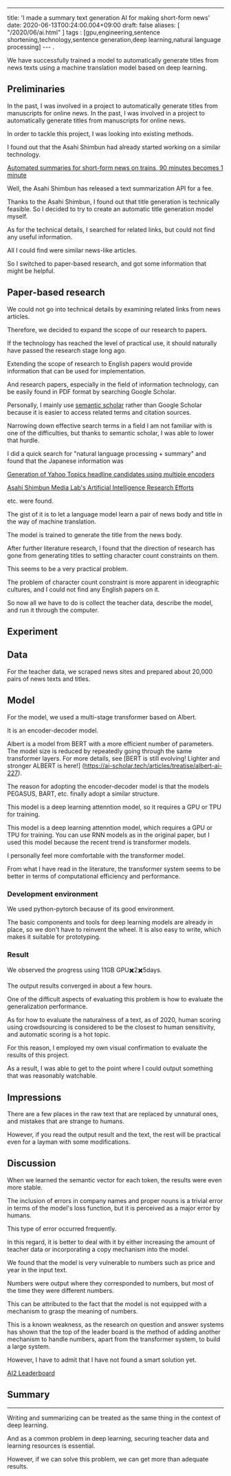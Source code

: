 ---
title: 'I made a summary text generation AI for making short-form news'
date: 2020-06-13T00:24:00.004+09:00
draft: false
aliases: [ "/2020/06/ai.html" ]
tags : [gpu,engineering,sentence shortening,technology,sentence generation,deep learning,natural language processing]
--- .


We have successfully trained a model to automatically generate titles from news texts using a machine translation model based on deep learning.

## Preliminaries

In the past, I was involved in a project to automatically generate titles from manuscripts for online news. In the past, I was involved in a project to automatically generate titles from manuscripts for online news.

In order to tackle this project, I was looking into existing methods.

I found out that the Asahi Shimbun had already started working on a similar technology.

[Automated summaries for short-form news on trains, 90 minutes becomes 1 minute](https://prtimes.jp/main/html/rd/p/000000809.000009214.html)

Well, the Asahi Shimbun has released a text summarization API for a fee.

Thanks to the Asahi Shimbun, I found out that title generation is technically feasible. So I decided to try to create an automatic title generation model myself.

As for the technical details, I searched for related links, but could not find any useful information.

All I could find were similar news-like articles.

So I switched to paper-based research, and got some information that might be helpful.

## Paper-based research

We could not go into technical details by examining related links from news articles.

Therefore, we decided to expand the scope of our research to papers.

If the technology has reached the level of practical use, it should naturally have passed the research stage long ago.

Extending the scope of research to English papers would provide information that can be used for implementation.

And research papers, especially in the field of information technology, can be easily found in PDF format by searching Google Scholar.

Personally, I mainly use [semantic scholar](https://www.semanticscholar.org/) rather than Google Scholar because it is easier to access related terms and citation sources.

Narrowing down effective search terms in a field I am not familiar with is one of the difficulties, but thanks to semantic scholar, I was able to lower that hurdle.

I did a quick search for "natural language processing + summary" and found that the Japanese information was

[Generation of Yahoo Topics headline candidates using multiple encoders](https://research-lab.yahoo.co.jp/nlp/20180326_kobayashi.html)

[Asahi Shimbun Media Lab's Artificial Intelligence Research Efforts](https://www.jstage.jst.go.jp/article/jkg/68/12/68_591/_pdf/-char/ja)

etc. were found.

The gist of it is to let a language model learn a pair of news body and title in the way of machine translation.

The model is trained to generate the title from the news body.

After further literature research, I found that the direction of research has gone from generating titles to setting character count constraints on them.

This seems to be a very practical problem.

The problem of character count constraint is more apparent in ideographic cultures, and I could not find any English papers on it.

So now all we have to do is collect the teacher data, describe the model, and run it through the computer.

## Experiment

## Data

For the teacher data, we scraped news sites and prepared about 20,000 pairs of news texts and titles.

## Model

For the model, we used a multi-stage transformer based on Albert.

It is an encoder-decoder model.

Albert is a model from BERT with a more efficient number of parameters. The model size is reduced by repeatedly going through the same transformer layers. For more details, see [BERT is still evolving! Lighter and stronger ALBERT is here!] (https://ai-scholar.tech/articles/treatise/albert-ai-227).

The reason for adopting the encoder-decoder model is that the models PEGASUS, BART, etc. finally adopt a similar structure.

This model is a deep learning attenntion model, so it requires a GPU or TPU for training.

This model is a deep learning attenntion model, which requires a GPU or TPU for training. You can use RNN models as in the original paper, but I used this model because the recent trend is transformer models.

I personally feel more comfortable with the transformer model.

From what I have read in the literature, the transformer system seems to be better in terms of computational efficiency and performance.

### Development environment

We used python-pytorch because of its good environment.

The basic components and tools for deep learning models are already in place, so we don't have to reinvent the wheel. It is also easy to write, which makes it suitable for prototyping.

### Result

We observed the progress using 11GB GPU✖️2✖️5days.

The output results converged in about a few hours.

One of the difficult aspects of evaluating this problem is how to evaluate the generalization performance.

As for how to evaluate the naturalness of a text, as of 2020, human scoring using crowdsourcing is considered to be the closest to human sensitivity, and automatic scoring is a hot topic.

For this reason, I employed my own visual confirmation to evaluate the results of this project.

As a result, I was able to get to the point where I could output something that was reasonably watchable.

## Impressions

There are a few places in the raw text that are replaced by unnatural ones, and mistakes that are strange to humans.

However, if you read the output result and the text, the rest will be practical even for a layman with some modifications.

## Discussion


When we learned the semantic vector for each token, the results were even more stable.

The inclusion of errors in company names and proper nouns is a trivial error in terms of the model's loss function, but it is perceived as a major error by humans.

This type of error occurred frequently.

In this regard, it is better to deal with it by either increasing the amount of teacher data or incorporating a copy mechanism into the model.

We found that the model is very vulnerable to numbers such as price and year in the input text.

Numbers were output where they corresponded to numbers, but most of the time they were different numbers.

This can be attributed to the fact that the model is not equipped with a mechanism to grasp the meaning of numbers.

This is a known weakness, as the research on question and answer systems has shown that the top of the leader board is the method of adding another mechanism to handle numbers, apart from the transformer system, to build a large system.

However, I have to admit that I have not found a smart solution yet.

[AI2 Leaderboard](https://leaderboard.allenai.org/drop/submissions/public)

## Summary
-----------------

Writing and summarizing can be treated as the same thing in the context of deep learning.

And as a common problem in deep learning, securing teacher data and learning resources is essential.

However, if we can solve this problem, we can get more than adequate results.